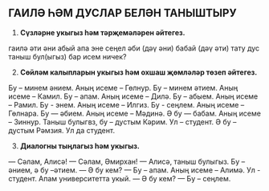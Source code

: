 <!-- page start -->
## ГАИЛӘ ҺӘМ ДУСЛАР БЕЛӘН ТАНЫШТЫРУ

1. **Сүзләрне укыгыз һәм тәрҗемәләрен әйтегез.**

гаилә
әти
әни
абый
апа
эне
сеңел
әби (дәү әни)
бабай (дәү әти)
тату
дус
таныш бул(ыгыз)
бар
исем
ничек?

2. **Сөйләм калыпларын укыгыз һәм охшаш җөмләләр төзеп әйтегез.**

Бу – минем әнием. Аның исеме – Гөлнур.
Бу – минем әтием. Аның исеме – Камил.
Бу – апам. Аның исеме – Дилә.
Бу – абыем. Аның исеме – Рамил.
Бу - энем. Аның исеме – Илгиз.
Бу - сеңлем. Аның исеме – Гөлнара.
Бу — әбием. Аның исеме – Мәдинә. Ә бу — бабам. Аның исеме – Зиннур.
Таныш булыгвз, бу – дустым Кәрим. Ул – студент. Ә бу – дустым Рәмзия. Ул да студент.

3. **Диалогны тыңлагыз һәм укыгыз.**

— Сәлам, Алисә!
— Сәлам, Әмирхан!
— Алисә, таныш булыгыз. Бу – әнием, ә бу –әтием.
— Ә бу кем?
— Бу – апам. Аның исеме – Алимә. Ул - студент. Апам университетта укый.
— Ә бу кем?
— Бу – сеңлем.<!-- page end -->